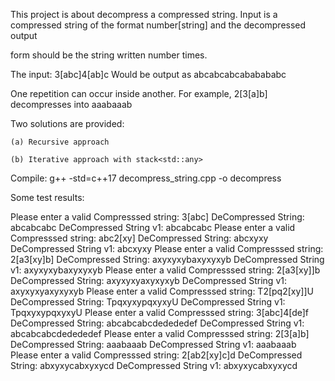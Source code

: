 This project is about decompress a compressed string.
Input is a compressed string of the format number[string] and the decompressed output

form should be the string written number times.

The input: 3[abc]4[ab]c  Would be output as abcabcabcababababc

One repetition can occur inside another. For example, 2[3[a]b] decompresses into aaabaaab

 Two solutions are provided:
 
    (a) Recursive approach
    
    (b) Iterative approach with stack<std::any>
    

Compile: g++ -std=c++17 decompress_string.cpp -o decompress

Some test results:

Please enter a valid Compresssed string: 3[abc]
DeCompressed String: abcabcabc
DeCompressed String v1: abcabcabc
Please enter a valid Compresssed string: abc2[xy]
DeCompressed String: abcxyxy
DeCompressed String v1: abcxyxy
Please enter a valid Compresssed string: 2[a3[xy]b]
DeCompressed String: axyxyxybaxyxyxyb
DeCompressed String v1: axyxyxybaxyxyxyb
Please enter a valid Compresssed string: 2[a3[xy]]b
DeCompressed String: axyxyxyaxyxyxyb
DeCompressed String v1: axyxyxyaxyxyxyb
Please enter a valid Compresssed string: T2[pq2[xy]]U
DeCompressed String: TpqxyxypqxyxyU
DeCompressed String v1: TpqxyxypqxyxyU
Please enter a valid Compresssed string: 3[abc]4[de]f
DeCompressed String: abcabcabcdedededef
DeCompressed String v1: abcabcabcdedededef
Please enter a valid Compresssed string: 2[3[a]b]
DeCompressed String: aaabaaab
DeCompressed String v1: aaabaaab
Please enter a valid Compresssed string: 2[ab2[xy]c]d
DeCompressed String: abxyxycabxyxycd
DeCompressed String v1: abxyxycabxyxycd
